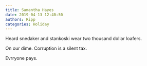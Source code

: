 ```yaml
---
title: Samantha Hayes
date: 2019-04-13 12:40:50
authors: Ripp
categories: Holiday
---
```


 Heard snedaker and stankoski wear two thousand dollar loafers.


On our dime.
Corruption is a silent tax.

Evrryone pays.